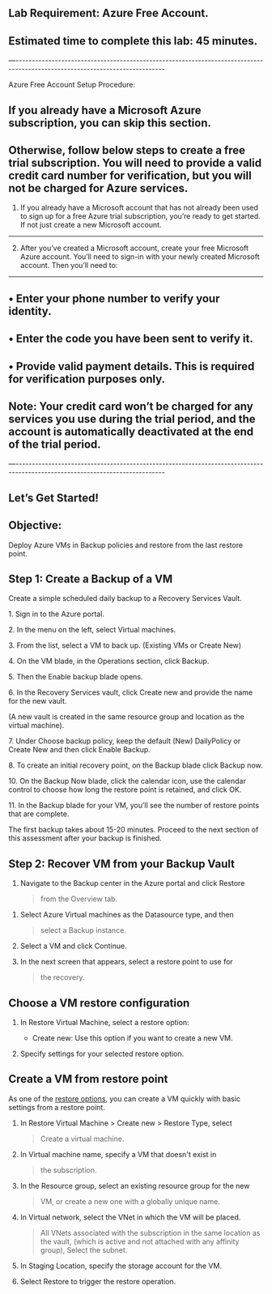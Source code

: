 Lab Requirement: Azure Free Account.
------------------------------------

Estimated time to complete this lab: 45 minutes.
------------------------------------------------

—----------------------------------------------------------------------------------------------------------------------------

Azure Free Account Setup Procedure:

If you already have a Microsoft Azure subscription, you can skip this section.
------------------------------------------------------------------------------

Otherwise, follow below steps to create a free trial subscription. You will need to provide a valid credit card number for verification, but you will not be charged for Azure services.
----------------------------------------------------------------------------------------------------------------------------------------------------------------------------------------

1. If you already have a Microsoft account that has not already been used to sign up for a free Azure trial subscription, you’re ready to get started. If not just create a new Microsoft account.
--------------------------------------------------------------------------------------------------------------------------------------------------------------------------------------------------

2. After you’ve created a Microsoft account, create your free Microsoft Azure account. You’ll need to sign-in with your newly created Microsoft account. Then you’ll need to:
-----------------------------------------------------------------------------------------------------------------------------------------------------------------------------

• Enter your phone number to verify your identity.
--------------------------------------------------

• Enter the code you have been sent to verify it.
-------------------------------------------------

• Provide valid payment details. This is required for verification purposes only.
---------------------------------------------------------------------------------

Note: Your credit card won’t be charged for any services you use during the trial period, and the account is automatically deactivated at the end of the trial period.
----------------------------------------------------------------------------------------------------------------------------------------------------------------------

—----------------------------------------------------------------------------------------------------------------------------

Let’s Get Started!
------------------

Objective:
----------

Deploy Azure VMs in Backup policies and restore from the last restore
point.

**Step 1: Create a Backup of a VM**
-----------------------------------

Create a simple scheduled daily backup to a Recovery Services Vault.

1\. Sign in to the Azure portal.

2\. In the menu on the left, select Virtual machines.

3\. From the list, select a VM to back up. (Existing VMs or Create New)

4\. On the VM blade, in the Operations section, click Backup.

5\. Then the Enable backup blade opens.

6\. In the Recovery Services vault, click Create new and provide the name
for the new vault.

(A new vault is created in the same resource group and location as the
virtual machine).

7\. Under Choose backup policy, keep the default (New) DailyPolicy or
Create New and then click Enable Backup.

8\. To create an initial recovery point, on the Backup blade click Backup
now.

10\. On the Backup Now blade, click the calendar icon, use the calendar
control to choose how long the restore point is retained, and click OK.

11\. In the Backup blade for your VM, you’ll see the number of restore
points that are complete.

The first backup takes about 15-20 minutes. Proceed to the next section
of this assessment after your backup is finished.

**Step 2: Recover VM from your Backup Vault**
---------------------------------------------

1.  Navigate to the Backup center in the Azure portal and click Restore
    > from the Overview tab.

<!-- -->

1.  Select Azure Virtual machines as the Datasource type, and then
    > select a Backup instance.

2.  Select a VM and click Continue.

3.  In the next screen that appears, select a restore point to use for
    > the recovery.

**Choose a VM restore configuration**
-------------------------------------

1.  In Restore Virtual Machine, select a restore option:

    -   Create new: Use this option if you want to create a new VM.

2.  Specify settings for your selected restore option.

**Create a VM from restore point**
----------------------------------

As one of the [restore
options](https://docs.microsoft.com/en-us/azure/backup/backup-azure-arm-restore-vms#restore-options),
you can create a VM quickly with basic settings from a restore point.

1.  In Restore Virtual Machine &gt; Create new &gt; Restore Type, select
    > Create a virtual machine.

2.  In Virtual machine name, specify a VM that doesn't exist in
    > the subscription.

3.  In the Resource group, select an existing resource group for the new
    > VM, or create a new one with a globally unique name.

4.  In Virtual network, select the VNet in which the VM will be placed.
    > All VNets associated with the subscription in the same location as
    > the vault, (which is active and not attached with any affinity
    > group), Select the subnet.

5.  In Staging Location, specify the storage account for the VM.

6.  Select Restore to trigger the restore operation.
